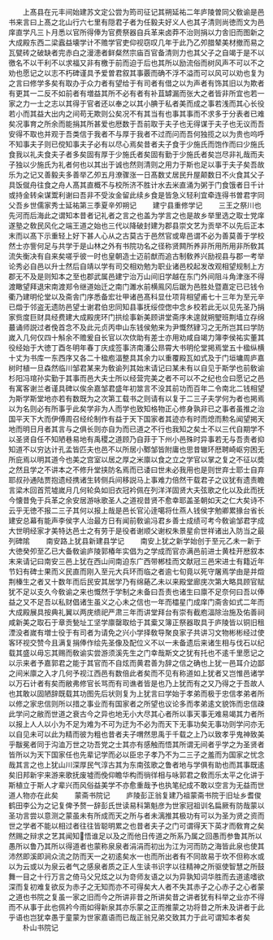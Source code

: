 <!-- { "loadSidebar": true } -->
　　上髙县在元丰间始建苏文定公尝为筠司征记其朔延祐二年庐陵曽同父敎谕是邑书来言曰上髙之北山行六七里有隠君子者为任毅夫好义人也其子清则尚徳而文为邑庠直学凡三卜月悉以官所得俸为官费祭器自兵革来卤莽不治则捐以力舎旧而图新之大成殿东西二梁蠧益壊学计不赡学官吏仰视窃叹几年于此乃乙夘腊辇美材撤而易之瓦甓砖之破缺者完赤白之漫漶者鲜粲然宗庙百官备清则力也其父子之自竭于是不以徼名不以干利不以求福又非有檄于前而迫于后也其所以励流俗而树风声不可以不之劝也愿记之以志不朽碑谨具予爱曽君叙其事覈而确不浮不溢而可以风可以劝也复为之言曰修学多矣有取办于众力者有望给于有司者有借之以为声者有饰其旧以为欺者有更其一二反不如前者有増益其所不必有者有补苴罅漏而张大之者皆非所宜也若一家之力一士之志以其得于官者还以奉之以其小腆于私者美而成之事若浅而其心长役若小而其益大出内之间苟无欺则公矣况不有其当有也事其事而不求多于分表者已难矣况事育之所余而能捐其所甚爱也厯数于吾前取于夫子也无得谋于夫子也无议而吾安得不取也并观于吾类信于我者不与厚于我者不过而问而吾何独揽之以为贵也呜呼不知事夫子则已傥知事夫子必有以尽心焉矣昔者夫子食于少施氏而饱作而曰少施氏食我以礼夫食夫子者多矣固有厚于少施氏者矣固有勤于少施氏者矣岂尽非礼哉而夫子独以少施氏为礼者何也以其出于诚也然则清则之用力于斯也足以事于夫子矣吾故乐为之记又善毅夫多善举乙夘五月潦骤涨一日髙数丈居民升屋颠数日不火食其父子具饭僦舟往食之舟人髙其直概不与校所济不胜计水去米直涌为粥于门食饿者日千计或持金转籴谋鬻利谢曰吾非不受汝金留此续乡食是皆急义轻利宜牵连得书曽君字同父吾乡世儒家秀士延祐第三季夏辛夘朔记
　　建宁县重修学记
　　三王之祭川也先河而后海此之谓知本昔者记礼者之言之也盖为学言之也是故乡举里选之取士党庠遂塾之敎民风化之端王道之始也三代以降破封建为郡县崇文艺为贡举不以先后正本末而以髙下示重轻上好下甚人心从之古莫古于邑然官或卑邑谓不必为善莫善于学校然士亦訾何足与共学于是山林之外有书院功名之径称贤闗所养非所用所用非所敎其流失衡决有自来矣嗟乎彼一时也皇朝造士迈前猷而追古制敎养兴励视县与郡一考举论秀必自邑以升士然后自靖以学有司交相劝勉为职业诸邑校起发改观相望规制上方郡无不及是则知本之至也郡武属邑建宁治万山间旧学越在东门外间阻斗角津涨不得渡瞰望拜退宋南渡郑令继道始迁之南门濉水前横鳯冈后踞为邑胜处暨嘉定已已钱令衢乃建明伦堂以及斋舎门序悉备宏壮甲诸邑髙科显仕项背相望甫七十三年为至元辛已燬于邻盗无遗防邑望士谢君伯忠同知县事抚绥倥偬中念乡校若此无以见先圣乃捐家赀度巨财具经费建大成殿庑环门拱绘事新美顾讲堂斋序未遑就朔朢班荆墙立存绵蕞诵师説过者俛首念不及此元贞丙申山东钱侯勉来为尹慨然肄习之无所岂其曰学防嵗入几何仅四十斛余不赡爰自长官以次佽助有差士亦用劝咸自竭力簿李侯祐实董其役经始于大徳丁酉冬明年春丁庆成签事济南潘公昻霄大书明伦堂掲焉堂五十楹纵横十丈为书库一东西序又各二十楹庖湢整具其余力以重覆殿瓦如式及于门垣墉周庐嘉树时植一旦森然临川邹君某来为敎谕列其始末请记曰某未有以自见于斯学也前敎谕杉阳冯琯孙实勤于其事而邑大夫士所以经营完美之者不可以不之纪也佥曰愿记之邑有寓客谢兰者谨具碑以俟余嘉邹君盛年初筮言不没其前功而百年二令南北二钱相望为斯学斯堂地亦若有数既为之次第工载书之则请有以复于二三子夫学何为者也掲焉以为名则必有所事乎此矣学非为人而学也致知格物正心修身孰非已之事者虽推之治国平天下大而伊傅周召经纶制作有益于天下国家者其迹亦有时而熄而勲名闻望掲天地而明日月者其言与之俱长则亦自为而已道之不行也我知之矣士不以三代自期学不以圣贤自任不知陋巷易地有禹稷之道顾乃自菲于下州小邑殊时异事若无与吾责者抑知道不以穷达计孔孟皆匹夫也邑不以所居小鄹邹皆附庸也思昔辙环厯聘崎岖穷困无所庇焉以明其道今也美之宫室以居之厚之米廪以食之立之学官以掌之复之不征以奬之然且学之不讲本之不修升堂挟防名焉而已诿曰世未必我用也是则世弃士耶士自弃耶叔孙通陆贾抱遗经携诸生转侧兵间移説马上事难力倍然干载君子之议犹有遗责瞻言梁木回首荒墟嵗月几何轮奂如旧衣冠衿佩在列洋洋固贤大夫弦歌之化以及此而抚今懐昔免于兵革之余安居游咏歌圣人之道视昔贤不愈幸耶盖圣朝如天之仁大矣诗不云乎无徳不报二三子其何以报上哉是邑长官沁逹噶将仕燕人钱侯字勉卿累掾台省长建安总幕有能声李侯字人治最方日有闻前敎谕冯君乡善士成绩可考今敎谕邹君字成大世明经家才美特达邑士之有劳于是役者谢顺父谢权朱景星俞世祥诸出入防当之最列碑隂
　　南安路上犹县新建县学记
　　南安上犹之新学始创于至元乙未一新于大徳癸夘至乙已大备敎谕庐陵郭椿年实倡为之学成而官亦满邑前进士黄桂开厯叙本末来请记曰南安三邑上犹在西山间南迫东广西带郴桂而文献冠三邑宋进士有籍近年节妇有碑士果而义民直而刚入至元大兵环而临之者逾七旬竟以死守屠焉学由是并燬荆榛生之者又十数年而后民安其居学乃有绵蕝乙未以来殿堂廊庑次第大略具顾官赋犹不足以支久今敎谕之来也慨然于学制之未备曰吾责也诸生曰廪不足奈何曰吾以俸益之又不足吾以私财倡诸生虽义之心未之信也一年而櫺星门成庠门斋舎如式二年而大成殿展具按典礼翼以两庑缋祀严肃三年而讲堂拜台有崇有截庖湢除治施及佑善祠咸新美之取石于章贡甃址工坚学廪罄取给于其槖又簿正祭器取具于庐陵皆以铜旧租湮没者嵗有増士役于有司者为请免之兴小学择敎导聚良家子共讲习文物彬彬经过使客环视交赞今且满复捐俸作绘先圣像及配位义不以一未备遗后来诸生相与伐石以纪载其盛以毋忘其赐而敎谕实尝游须溪先生之门幸哉斯文之犹有托也不逺千里愿记之以示来者予嘉郭君之能于其官而不自炫而黄君善为辞之信之确也上犹一邑耳介边鄙之间米廪之入才几何予视江西邑有数倍此者矣而不见有称道如上犹者又岂惟邑诸学以万石计者有矣而敝弗修官长骂而有司谯者皆是也乃上犹而有之又乃得之于吾故人也其敢以固陋辞既载其功图先后状则复为上犹言曰学始于孝弟而极于忠信孝弟者所以修之家忠信则所以措之事业而有国家者之所望也议论多而孝弟逺文貌饰而忠信疎此学问之敝而世道之衰古今之异也地无小大尽其心者所以事天事无难易竭其力者所以报上人人以小为不足为难为不可为迂为不必为而天下无事功矣无事功则学问亦无以自见未可以此为精而彼为粗也昔者夫子喟然思禹于千载之上乃以致孝乎鬼神致美乎黻冕者同于沟洫万世之功吾党之士其亦有感触而悟其所谓无间者乎学之为圣贤者皆所以为天下国家任也先辈记学而必以臣忠子孝乃不为二三子之羞而为国家之忧念哉其言之也上犹山川深厚民气淳古其为东南弦歌之鲁者地与学俱有助也而其事既逺矣旧邦新宇来游来歌抚废墟而俛仰瞻华构而徜徉相与咏郭君之敎而乐太平之化讲于斯植立于斯人才辈兴而风俗益美学不亦愈重哉予也执笔纪成不敢以空言为无益而世道人物亦在此矣
　　蒙斋书院记
　　庐陵彭正翁复建乃祖蒙斋书院于旧址乡耆俊鹤田李公为之记复俾予赘一辞彭氏世读易科第魁彦为世家冠祖训名扁厥有防哉蒙以圣功言尝以意测之蒙虽未有所成而天之所与者未漓推其极功有可以为圣为贤之资而世之学者不能以相过者往往皆聪明累之也昔者夫子之门可谓得天下英才而敎育之矣然赐之辩求之艺其闻知悟谁足以及之而他日传道之所系乃属之回愚而参鲁其所以愚所以鲁乃其所以得道者也蒙称泉泉者涓涓而初出为江为河而防之海皆此泉也使其沛然即溪即涧众流之防而天一之初逺矣水一也而所出者有不同故易于坎不但称水或以为云或以为泉云者气之感泉者质之正人生读书识字以往精神之所驱使智慧之所鼓舞一目之十行万言之倚马父兄炫之以为竒师友语之以为异孰知词华胜而去道逺嗜欲深而复初难复欲反为赤子之无知而亦不可得矣大人者不失其赤子之心赤子之心者蒙之道也书院之复虽一家之旧而今之所讲非昔之所讲矣昔之讲者犹有科举之业亦不得而不从事于此也佩衿今雨如得新泉其亦乐蒙之正而推蒙之功将昔之所未及讲者于此乎语也岂犹幸愚于童蒙为世家嘉语而已哉正翁兄弟交致其力于此可谓知本者矣
　　朴山书院记
